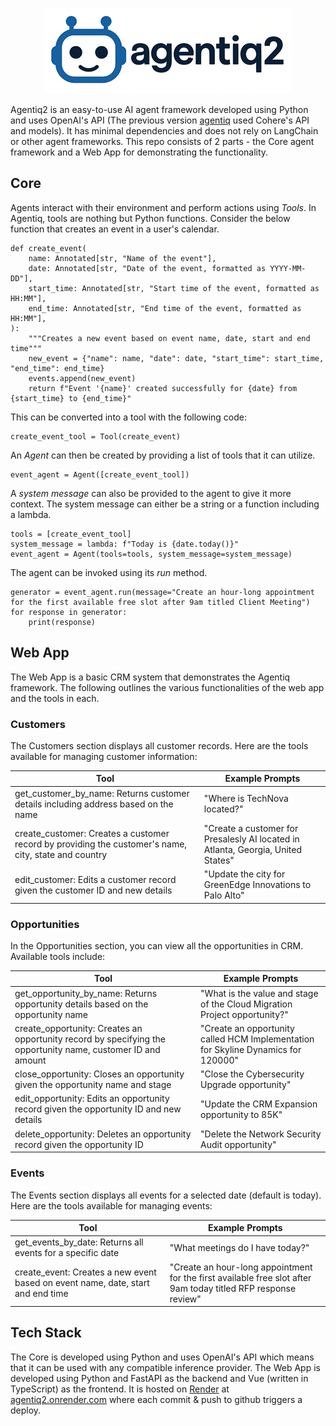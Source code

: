 <div align="center">

![Agentiq Logo](assets/agentiq2_logo.png)

</div>

Agentiq2 is an easy-to-use AI agent framework developed using Python and uses OpenAI's API (The previous version [agentiq](http://github.com/tsharish/agentiq) used Cohere's API and models). It has minimal dependencies and does not rely on LangChain or other agent frameworks. This repo consists of 2 parts - the Core agent framework and a Web App for demonstrating the functionality.

## Core
Agents interact with their environment and perform actions using *Tools*. In Agentiq, tools are nothing but Python functions. Consider the below function that creates an event in a user's calendar.

```
def create_event(
    name: Annotated[str, "Name of the event"],
    date: Annotated[str, "Date of the event, formatted as YYYY-MM-DD"],
    start_time: Annotated[str, "Start time of the event, formatted as HH:MM"],
    end_time: Annotated[str, "End time of the event, formatted as HH:MM"],
):
    """Creates a new event based on event name, date, start and end time"""
    new_event = {"name": name, "date": date, "start_time": start_time, "end_time": end_time}
    events.append(new_event)
    return f"Event '{name}' created successfully for {date} from {start_time} to {end_time}"
```

This can be converted into a tool with the following code:
```
create_event_tool = Tool(create_event)
```

An *Agent* can then be created by providing a list of tools that it can utilize.
```
event_agent = Agent([create_event_tool])
```

A *system message* can also be provided to the agent to give it more context. The system message can either be a string or a function including a lambda.
```
tools = [create_event_tool]
system_message = lambda: f"Today is {date.today()}"
event_agent = Agent(tools=tools, system_message=system_message)
```

The agent can be invoked using its *run* method.
```
generator = event_agent.run(message="Create an hour-long appointment for the first available free slot after 9am titled Client Meeting")
for response in generator:
    print(response)
```

## Web App
The Web App is a basic CRM system that demonstrates the Agentiq framework. The following outlines the various functionalities of the web app and the tools in each.

### Customers
The Customers section displays all customer records. Here are the tools available for managing customer information:

| Tool	| Example Prompts |
| ------- | ----------------- |
| get_customer_by_name: Returns customer details including address based on the name | "Where is TechNova located?" |
| create_customer: Creates a customer record by providing the customer's name, city, state and country | "Create a customer for Presalesly AI located in Atlanta, Georgia, United States" |
| edit_customer: Edits a customer record given the customer ID and new details | "Update the city for GreenEdge Innovations to Palo Alto" |

### Opportunities
In the Opportunities section, you can view all the opportunities in CRM. Available tools include:

| Tool	| Example Prompts |
| ------- | ----------------- |
| get_opportunity_by_name: Returns opportunity details based on the opportunity name | "What is the value and stage of the Cloud Migration Project opportunity?" |
| create_opportunity: Creates an opportunity record by specifying the opportunity name, customer ID and amount | "Create an opportunity called HCM Implementation for Skyline Dynamics for 120000" |
| close_opportunity: Closes an opportunity given the opportunity name and stage | "Close the Cybersecurity Upgrade opportunity" |
| edit_opportunity: Edits an opportunity record given the opportunity ID and new details | "Update the CRM Expansion opportunity to 85K" |
| delete_opportunity: Deletes an opportunity record given the opportunity ID | "Delete the Network Security Audit opportunity" |

### Events
The Events section displays all events for a selected date (default is today). Here are the tools available for managing events:

| Tool	| Example Prompts |
| ------- | ----------------- |
| get_events_by_date: Returns all events for a specific date | "What meetings do I have today?" |
| create_event: Creates a new event based on event name, date, start and end time | "Create an hour-long appointment for the first available free slot after 9am today titled RFP response review" |

## Tech Stack
The Core is developed using Python and uses OpenAI's API which means that it can be used with any compatible inference provider. The Web App is developed using Python and FastAPI as the backend and Vue (written in TypeScript) as the frontend. It is hosted on [Render](https://render.com/) at [agentiq2.onrender.com](https://agentiq2.onrender.com/) where each commit & push to github triggers a deploy.